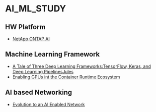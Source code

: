 # AI_ML_STUDY



## HW Platform 
- [NetApp ONTAP AI](https://www.netapp.com/us/media/nva-1121-design.pdf)

## Machine Learning Framework 
- [A Tale of Three Deep Learning Frameworks:TensorFlow, Keras, and Deep Learning PipelinesJules](https://databricks.com/session/a-tale-of-three-deep-learning-frameworks-tensorflow-keras-and-deep-learning-pipelines)
- [Enabling GPUs int the Container Runtime Ecosystem](https://devblogs.nvidia.com/gpu-containers-runtime/) 

## AI based Networking
- [Evolution to an AI Enabled Network](https://access.atis.org/apps/group_public/download.php/42466/Evolution%20to%20an%20Artificial%20Intelligence-Enabled%20Network)
